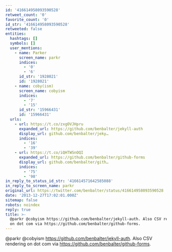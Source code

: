 ```yaml
---
id: '416614958093590528'
retweet_count: '0'
favorite_count: '0'
id_str: '416614958093590528'
retweeted: false
entities:
  hashtags: []
  symbols: []
  user_mentions:
    - name: Parker
      screen_name: parkr
      indices:
        - '0'
        - '6'
      id_str: '1928021'
      id: '1928021'
    - name: coby(ism)
      screen_name: cobyism
      indices:
        - '7'
        - '15'
      id_str: '15966431'
      id: '15966431'
  urls:
    - url: https://t.co/zxgOVJHpru
      expanded_url: https://github.com/benbalter/jekyll-auth
      display_url: github.com/benbalter/jeky…
      indices:
        - '16'
        - '39'
    - url: https://t.co/iQHTWSnOQI
      expanded_url: https://github.com/benbalter/github-forms
      display_url: github.com/benbalter/gith…
      indices:
        - '75'
        - '98'
in_reply_to_status_id_str: '416614571642585088'
in_reply_to_screen_name: parkr
original_url: https://twitter.com/benbalter/status/416614958093590528
date: '2013-12-27T17:02:01.000Z'
sitemap: false
robots: noindex
reply: true
title: >-
  @parkr @cobyism https://github.com/benbalter/jekyll-auth. Also CSV rendering
  on dot com via https://github.com/benbalter/github-forms.
---
```


@parkr @cobyism https://github.com/benbalter/jekyll-auth. Also CSV rendering on dot com via https://github.com/benbalter/github-forms.